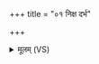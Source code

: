 +++
title = "०१ निक्ष दर्भ"

+++
<details><summary>मूलम् (VS)</summary>

निक्ष॑ दर्भ स॒पत्ना॑न्मे॒ निक्ष॑ मे पृतनाय॒तः। निक्ष॑ मे॒ सर्वा॑न्दु॒र्हार्दो॒ निक्ष॑ मे द्विष॒तो म॑णे ॥
</details>